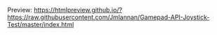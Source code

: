 Preview: https://htmlpreview.github.io/?https://raw.githubusercontent.com/Jmlannan/Gamepad-API-Joystick-Test/master/index.html
